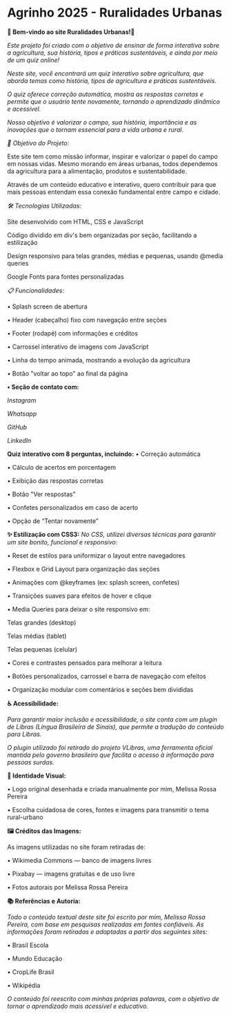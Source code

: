 # Agrinho 2025 - Ruralidades Urbanas

**🌾 Bem-vindo ao site Ruralidades Urbanas!🌾**

*Este projeto foi criado com o objetivo de ensinar de forma interativa sobre a agricultura, sua história, tipos e práticas sustentáveis, e ainda por meio de um quiz online!*

*Neste site, você encontrará um quiz interativo sobre agricultura, que aborda temas como história, tipos de agricultura e práticas sustentáveis.*

*O quiz oferece correção automática, mostra as respostas corretas e permite que o usuário tente novamente, tornando o aprendizado dinâmico e acessível.*

*Nosso objetivo é valorizar o campo, sua história, importância e as inovações que o tornam essencial para a vida urbana e rural.*

*🎯 Objetivo do Projeto:*

Este site tem como missão informar, inspirar e valorizar o papel do campo em nossas vidas. Mesmo morando em áreas urbanas, todos dependemos da agricultura para a alimentação, produtos e sustentabilidade.

Através de um conteúdo educativo e interativo, quero contribuir para que mais pessoas entendam essa conexão fundamental entre campo e cidade.

*🛠 Tecnologias Utilizadas:*

Site desenvolvido com HTML, CSS e JavaScript

Código dividido em div's bem organizadas por seção, facilitando a estilização

Design responsivo para telas grandes, médias e pequenas, usando @media queries

Google Fonts para fontes personalizadas

*📋 Funcionalidades:*

• Splash screen de abertura

• Header (cabeçalho) fixo com navegação entre seções

• Footer (rodapé) com informações e créditos

• Carrossel interativo de imagens com JavaScript

• Linha do tempo animada, mostrando a evolução da agricultura

• Botão "voltar ao topo" ao final da página

**• Seção de contato com:**

*Instagram*

*Whatsapp*

*GitHub*

*LinkedIn*

**Quiz interativo com 8 perguntas, incluindo:**
• Correção automática

• Cálculo de acertos em porcentagem

• Exibição das respostas corretas

• Botão "Ver respostas"

• Confetes personalizados em caso de acerto

• Opção de “Tentar novamente”

**✨ Estilização com CSS3:**
*No CSS, utilizei diversas técnicas para garantir um site bonito, funcional e responsivo:*

• Reset de estilos para uniformizar o layout entre navegadores

• Flexbox e Grid Layout para organização das seções

• Animações com @keyframes (ex: splash screen, confetes)

• Transições suaves para efeitos de hover e clique

• Media Queries para deixar o site responsivo em:

Telas grandes (desktop)

Telas médias (tablet)

Telas pequenas (celular)

• Cores e contrastes pensados para melhorar a leitura

• Botões personalizados, carrossel e barra de navegação com efeitos

• Organização modular com comentários e seções bem divididas


**♿ Acessibilidade:**

*Para garantir maior inclusão e acessibilidade, o site conta com um plugin de Libras (Língua Brasileira de Sinais), que permite a tradução do conteúdo para Libras.*

*O plugin utilizado foi retirado do projeto VLibras, uma ferramenta oficial mantida pelo governo brasileiro que facilita o acesso à informação para pessoas surdas.*


**🎨 Identidade Visual:**

• Logo original desenhada e criada manualmente por mim, Melissa Rossa Pereira

• Escolha cuidadosa de cores, fontes e imagens para transmitir o tema rural-urbano

**🖼 Créditos das Imagens:**

As imagens utilizadas no site foram retiradas de:

• Wikimedia Commons — banco de imagens livres

• Pixabay — imagens gratuitas e de uso livre

• Fotos autorais por Melissa Rossa Pereira

**📚 Referências e Autoria:**

*Todo o conteúdo textual deste site foi escrito por mim, Melissa Rossa Pereira, com base em pesquisas realizadas em fontes confiáveis. As informações foram retiradas e adaptadas a partir dos seguintes sites:*

• Brasil Escola

• Mundo Educação

• CropLife Brasil

• Wikipédia

*O conteúdo foi reescrito com minhas próprias palavras, com o objetivo de tornar o aprendizado mais acessível e educativo.*



